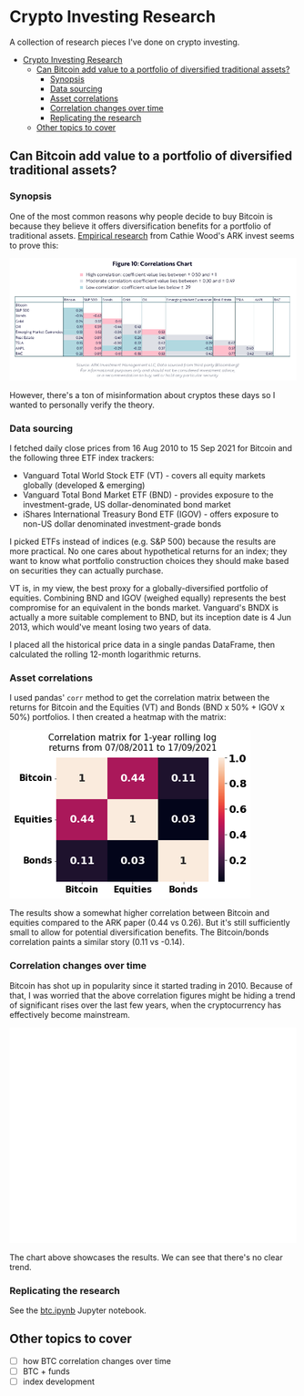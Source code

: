 # Crypto Investing Research

A collection of research pieces I've done on crypto investing.

- [Crypto Investing Research](#crypto-investing-research)
  - [Can Bitcoin add value to a portfolio of diversified traditional assets?](#can-bitcoin-add-value-to-a-portfolio-of-diversified-traditional-assets)
    - [Synopsis](#synopsis)
    - [Data sourcing](#data-sourcing)
    - [Asset correlations](#asset-correlations)
    - [Correlation changes over time](#correlation-changes-over-time)
    - [Replicating the research](#replicating-the-research)
  - [Other topics to cover](#other-topics-to-cover)

## Can Bitcoin add value to a portfolio of diversified traditional assets?

### Synopsis

One of the most common reasons why people decide to buy Bitcoin is because they believe it offers diversification benefits for a portfolio of traditional assets. [Empirical research](https://research.ark-invest.com/hubfs/1_Download_Files_ARK-Invest/White_Papers/ARKinvest_091729_Whitepaper_Bitcoin_II_An%20Investment.pdf?hsCtaTracking=71be7529-9a39-404e-97b3-04fd4ccf80ec%7C07365ce1-0ed3-4835-9c3c-ac33c030cd70) from Cathie Wood's ARK invest seems to prove this:

![ark correlation](ark_corr.png)

However, there's a ton of misinformation about cryptos these days so I wanted to personally verify the theory.

### Data sourcing

I fetched daily close prices from 16 Aug 2010 to 15 Sep 2021 for Bitcoin and the following three ETF index trackers:

- Vanguard Total World Stock ETF (VT) - covers all equity markets globally (developed & emerging)
- Vanguard Total Bond Market ETF (BND) - provides exposure to the investment-grade, US dollar-denominated bond market
- iShares International Treasury Bond ETF (IGOV) - offers exposure to non-US dollar denominated investment-grade bonds

I picked ETFs instead of indices (e.g. S&P 500) because the results are more practical. No one cares about hypothetical returns for an index; they want to know what portfolio construction choices they should make based on securities they can actually purchase.

VT is, in my view, the best proxy for a globally-diversified portfolio of equities. Combining BND and IGOV (weighed equally) represents the best compromise for an equivalent in the bonds market. Vanguard's BNDX is actually a more suitable complement to BND, but its inception date is 4 Jun 2013, which would've meant losing two years of data.

I placed all the historical price data in a single pandas DataFrame, then calculated the rolling 12-month logarithmic returns.

### Asset correlations

I used pandas' `corr` method to get the correlation matrix between the returns for Bitcoin and the Equities (VT) and Bonds (BND x 50% + IGOV x 50%) portfolios. I then created a heatmap with the matrix:

![correlation matrix](btc-corr.png)

The results show a somewhat higher correlation between Bitcoin and equities compared to the ARK paper (0.44 vs 0.26). But it's still sufficiently small to allow for potential diversification benefits. The Bitcoin/bonds correlation paints a similar story (0.11 vs -0.14).

### Correlation changes over time

Bitcoin has shot up in popularity since it started trading in 2010. Because of that, I was worried that the above correlation figures might be hiding a trend of significant rises over the last few years, when the cryptocurrency has effectively become mainstream.

![correlation matrix timeseries](btc-corr-ts.png)

The chart above showcases the results. We can see that there's no clear trend.

### Replicating the research

See the [btc.ipynb](./btc.ipynb) Jupyter notebook.

## Other topics to cover

- [ ] how BTC correlation changes over time
- [ ] BTC + funds
- [ ] index development
